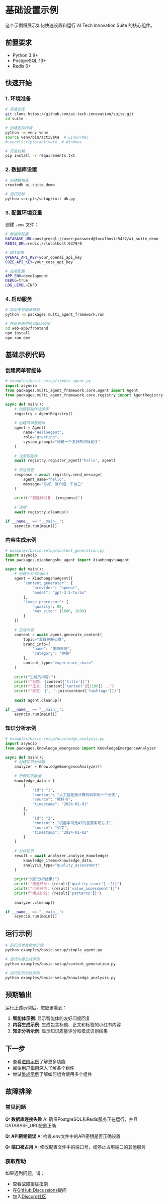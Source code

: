 # 基础设置示例

这个示例将展示如何快速设置和运行 AI Tech Innovation Suite 的核心组件。

## 前置要求

- Python 3.9+
- PostgreSQL 13+
- Redis 6+

## 快速开始

### 1. 环境准备

```bash
# 克隆仓库
git clone https://github.com/ai-tech-innovation/suite.git
cd suite

# 创建虚拟环境
python -m venv venv
source venv/bin/activate  # Linux/Mac
# venv\Scripts\activate  # Windows

# 安装依赖
pip install -r requirements.txt
```

### 2. 数据库设置

```bash
# 创建数据库
createdb ai_suite_demo

# 运行迁移
python scripts/setup/init-db.py
```

### 3. 配置环境变量

创建 `.env` 文件：

```bash
# 数据库配置
DATABASE_URL=postgresql://user:password@localhost:5432/ai_suite_demo
REDIS_URL=redis://localhost:6379/0

# API配置
OPENAI_API_KEY=your_openai_api_key
COZE_API_KEY=your_coze_api_key

# 应用配置
APP_ENV=development
DEBUG=true
LOG_LEVEL=INFO
```

### 4. 启动服务

```bash
# 启动多智能体框架
python -m packages.multi_agent_framework.run

# 在新终端中启动Web应用
cd web-app/frontend
npm install
npm run dev
```

## 基础示例代码

### 创建简单智能体

```python
# examples/basic-setup/simple_agent.py
import asyncio
from packages.multi_agent_framework.core.agent import Agent
from packages.multi_agent_framework.core.registry import AgentRegistry

async def main():
    # 创建智能体注册表
    registry = AgentRegistry()
    
    # 创建简单智能体
    agent = Agent(
        name="HelloAgent",
        role="greeting",
        system_prompt="你是一个友好的问候助手"
    )
    
    # 注册智能体
    await registry.register_agent("hello", agent)
    
    # 发送消息
    response = await registry.send_message(
        agent_name="hello",
        message="你好，请介绍一下自己"
    )
    
    print(f"智能体回复: {response}")
    
    # 清理
    await registry.cleanup()

if __name__ == "__main__":
    asyncio.run(main())
```

### 内容生成示例

```python
# examples/basic-setup/content_generation.py
import asyncio
from packages.xiaohongshu_agent import XiaohongshuAgent

async def main():
    # 创建小红书Agent
    agent = XiaohongshuAgent({
        "content_generator": {
            "provider": "openai",
            "model": "gpt-3.5-turbo"
        },
        "image_processor": {
            "quality": 85,
            "max_size": (1080, 1080)
        }
    })
    
    # 生成内容
    content = await agent.generate_content(
        topic="夏日护肤心得",
        brand_info={
            "name": "美丽日记",
            "category": "护肤"
        },
        content_type="experience_share"
    )
    
    print("生成的内容:")
    print(f"标题: {content['title']}")
    print(f"正文: {content['content'][:100]}...")
    print(f"标签: {', '.join(content['hashtags'])}")
    
    await agent.cleanup()

if __name__ == "__main__":
    asyncio.run(main())
```

### 知识分析示例

```python
# examples/basic-setup/knowledge_analysis.py
import asyncio
from packages.knowledge_emergence import KnowledgeEmergenceAnalyzer

async def main():
    # 创建知识分析器
    analyzer = KnowledgeEmergenceAnalyzer()
    
    # 示例知识数据
    knowledge_data = [
        {
            "id": "1",
            "content": "人工智能是计算机科学的一个分支",
            "source": "教科书",
            "timestamp": "2024-01-01"
        },
        {
            "id": "2", 
            "content": "机器学习是AI的重要实现方式",
            "source": "论文",
            "timestamp": "2024-01-02"
        }
    ]
    
    # 分析知识
    result = await analyzer.analyze_knowledge(
        knowledge_items=knowledge_data,
        analysis_type="quality_assessment"
    )
    
    print("知识分析结果:")
    print(f"质量评分: {result['quality_score']:.2f}")
    print(f"价值评估: {result['value_assessment']}")
    print(f"模式识别: {result['patterns']}")
    
    analyzer.cleanup()

if __name__ == "__main__":
    asyncio.run(main())
```

## 运行示例

```bash
# 运行简单智能体示例
python examples/basic-setup/simple_agent.py

# 运行内容生成示例
python examples/basic-setup/content_generation.py

# 运行知识分析示例
python examples/basic-setup/knowledge_analysis.py
```

## 预期输出

运行上述示例后，您应该看到：

1. **智能体示例**: 显示智能体的友好问候回复
2. **内容生成示例**: 生成包含标题、正文和标签的小红书内容
3. **知识分析示例**: 显示知识质量评分和模式识别结果

## 下一步

- 查看[进阶示例](../advanced-features/)了解更多功能
- 阅读[用户指南](../../guides/)深入了解各个组件
- 尝试[集成示例](../integrations/)了解如何组合使用多个组件

## 故障排除

### 常见问题

**Q: 数据库连接失败**
A: 确保PostgreSQL和Redis服务正在运行，并且DATABASE_URL配置正确

**Q: API密钥错误**
A: 检查.env文件中的API密钥是否正确设置

**Q: 端口被占用**
A: 修改配置文件中的端口号，或停止占用端口的其他服务

### 获取帮助

如果遇到问题，请：
- 查看[故障排除指南](../../guides/troubleshooting.md)
- 在[GitHub Discussions](https://github.com/ai-tech-innovation/suite/discussions)提问
- 加入[Discord社区](https://discord.gg/ai-tech-suite)
